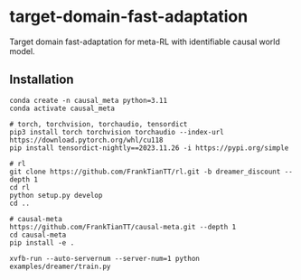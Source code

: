 # target-domain-fast-adaptation

Target domain fast-adaptation for meta-RL with identifiable causal world model.

## Installation

```shell
conda create -n causal_meta python=3.11
conda activate causal_meta

# torch, torchvision, torchaudio, tensordict
pip3 install torch torchvision torchaudio --index-url https://download.pytorch.org/whl/cu118
pip install tensordict-nightly==2023.11.26 -i https://pypi.org/simple

# rl
git clone https://github.com/FrankTianTT/rl.git -b dreamer_discount --depth 1
cd rl
python setup.py develop
cd ..

# causal-meta
https://github.com/FrankTianTT/causal-meta.git --depth 1
cd causal-meta
pip install -e .
```

```shell
xvfb-run --auto-servernum --server-num=1 python examples/dreamer/train.py
```
